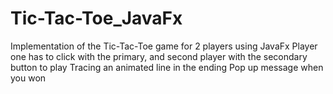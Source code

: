 # Tic-Tac-Toe_JavaFx
Implementation of the Tic-Tac-Toe game for 2 players using JavaFx
Player one has to click with the primary, and second player with the secondary button to play
Tracing an animated line in the ending
Pop up message when you won
